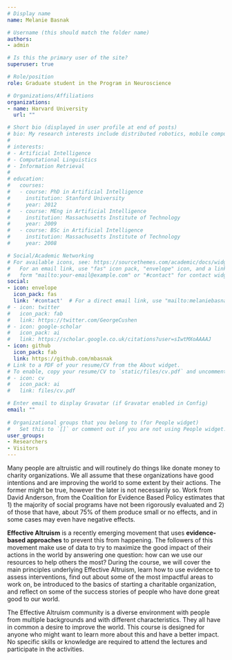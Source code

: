 ```yaml
---
# Display name
name: Melanie Basnak

# Username (this should match the folder name)
authors:
- admin

# Is this the primary user of the site?
superuser: true

# Role/position
role: Graduate student in the Program in Neuroscience

# Organizations/Affiliations
organizations:
- name: Harvard University
  url: ""

# Short bio (displayed in user profile at end of posts)
# bio: My research interests include distributed robotics, mobile computing and programmable matter.
# 
# interests:
# - Artificial Intelligence
# - Computational Linguistics
# - Information Retrieval
# 
# education:
#   courses:
#   - course: PhD in Artificial Intelligence
#     institution: Stanford University
#     year: 2012
#   - course: MEng in Artificial Intelligence
#     institution: Massachusetts Institute of Technology
#     year: 2009
#   - course: BSc in Artificial Intelligence
#     institution: Massachusetts Institute of Technology
#     year: 2008

# Social/Academic Networking
# For available icons, see: https://sourcethemes.com/academic/docs/widgets/#icons
#   For an email link, use "fas" icon pack, "envelope" icon, and a link in the
#   form "mailto:your-email@example.com" or "#contact" for contact widget.
social:
- icon: envelope
  icon_pack: fas
  link: '#contact'  # For a direct email link, use "mailto:melaniebasnak@g.harvard.edu".
# - icon: twitter
#   icon_pack: fab
#   link: https://twitter.com/GeorgeCushen
# - icon: google-scholar
#   icon_pack: ai
#   link: https://scholar.google.co.uk/citations?user=sIwtMXoAAAAJ
- icon: github
  icon_pack: fab
  link: https://github.com/mbasnak
# Link to a PDF of your resume/CV from the About widget.
# To enable, copy your resume/CV to `static/files/cv.pdf` and uncomment the lines below.  
# - icon: cv
#   icon_pack: ai
#   link: files/cv.pdf

# Enter email to display Gravatar (if Gravatar enabled in Config)
email: ""
  
# Organizational groups that you belong to (for People widget)
#   Set this to `[]` or comment out if you are not using People widget.  
user_groups:
- Researchers
- Visitors
---
```


Many people are altruistic and will routinely do things like donate money to charity organizations. We all assume that these organizations have good intentions and are improving the world to some extent by their actions. The former might be true, however the later is not necessarily so. Work from David Anderson, from the Coalition for Evidence Based Policy estimates that 1) the majority of social programs have not been rigorously evaluated and 2) of those that have, about 75% of them produce small or no effects, and in some cases may even have negative effects.

**Effective Altruism** is a recently emerging movement that uses **evidence-based approaches** to prevent this from happening. The followers of this movement make use of data to try to maximize the good impact of their actions in the world by answering one question: how can we use our resources to help others the most?
During the course, we will cover the main principles underlying Effective Altruism, learn how to use evidence to assess interventions, find out about some of the most impactful areas to work on, be introduced to the basics of starting a charitable organization, and reflect on some of the success stories of people who have done great good to our world.

The Effective Altruism community is a diverse environment with people from multiple backgrounds and with different characteristics. They all have in common a desire to improve the world. This course is designed for anyone who might want to learn more about this and have a better impact. No specific skills or knowledge are required to attend the lectures and participate in the activities. 
